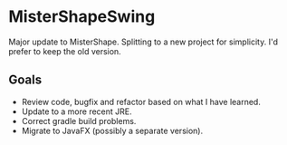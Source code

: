 # MisterShapeSwing

Major update to MisterShape.  Splitting to a new project for simplicity.  I'd prefer to keep the old version.

## Goals
  * Review code, bugfix and refactor based on what I have learned.
  * Update to a more recent JRE.
  * Correct gradle build problems.
  * Migrate to JavaFX (possibly a separate version).
